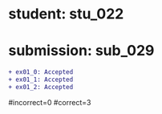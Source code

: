 # student: stu_022
# submission: sub_029

```diff
+ ex01_0: Accepted
+ ex01_1: Accepted
+ ex01_2: Accepted
```
#incorrect=0
#correct=3
